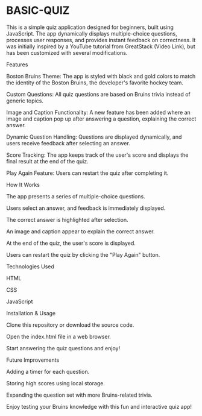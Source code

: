 # BASIC-QUIZ
This is a simple quiz application designed for beginners, built using JavaScript. The app dynamically displays multiple-choice questions, processes user responses, and provides instant feedback on correctness. It was initially inspired by a YouTube tutorial from GreatStack (Video Link), but has been customized with several modifications.

Features

Boston Bruins Theme: The app is styled with black and gold colors to match the identity of the Boston Bruins, the developer's favorite hockey team.

Custom Questions: All quiz questions are based on Bruins trivia instead of generic topics.

Image and Caption Functionality: A new feature has been added where an image and caption pop up after answering a question, explaining the correct answer.

Dynamic Question Handling: Questions are displayed dynamically, and users receive feedback after selecting an answer.

Score Tracking: The app keeps track of the user's score and displays the final result at the end of the quiz.

Play Again Feature: Users can restart the quiz after completing it.

How It Works

The app presents a series of multiple-choice questions.

Users select an answer, and feedback is immediately displayed.

The correct answer is highlighted after selection.

An image and caption appear to explain the correct answer.

At the end of the quiz, the user's score is displayed.

Users can restart the quiz by clicking the "Play Again" button.

Technologies Used

HTML

CSS

JavaScript

Installation & Usage

Clone this repository or download the source code.

Open the index.html file in a web browser.

Start answering the quiz questions and enjoy!

Future Improvements

Adding a timer for each question.

Storing high scores using local storage.

Expanding the question set with more Bruins-related trivia.

Enjoy testing your Bruins knowledge with this fun and interactive quiz app!
